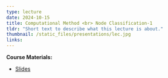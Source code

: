 ```yaml
---
type: lecture
date: 2024-10-15
title: Computational Method <br> Node Classification-1
tldr: "Short text to describe what this lecture is about."
thumbnail: /static_files/presentations/lec.jpg
links: 
---
```

**Course Materials:**
- [Slides](https://ml-graph.github.io/fall-2024/static_files/presentations/slides/lecture5-NC1.pdf)
